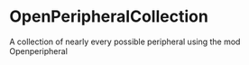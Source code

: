 OpenPeripheralCollection
========================

A collection of nearly every possible peripheral using the mod Openperipheral
